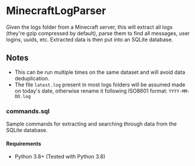 # MinecraftLogParser
Given the logs folder from a Minecraft server, this will extract all logs (they're gzip compressed by default),
parse them to find all messages, user logins, uuids, etc. Extracted data is then put into an SQLite database.

## Notes
* This can be run multiple times on the same dataset and will avoid data deduplication.
* The file `latest.log` present in most logs folders will be assumed made on today's date,
otherwise rename it following ISO8601 format: `YYYY-MM-DD.log`

### commands.sql
Sample commands for extracting and searching through data from the SQLite database.

#### Requirements
* Python 3.8+ (Tested with Python 3.8)